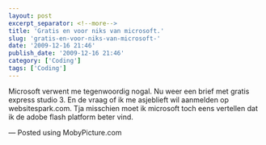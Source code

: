 ```yaml
---
layout: post
excerpt_separator: <!--more-->
title: 'Gratis en voor niks van microsoft.'
slug: 'gratis-en-voor-niks-van-microsoft-'
date: '2009-12-16 21:46'
publish_date: '2009-12-16 21:46'
category: ['Coding']
tags: ['Coding']
---
```

Microsoft verwent me tegenwoordig nogal. Nu weer een brief met gratis express
studio 3. En de vraag of ik me asjeblieft wil aanmelden op websitespark.com.
Tja misschien moet ik microsoft toch eens vertellen dat ik de adobe flash
platform beter vind.  
  
— Posted using MobyPicture.com

